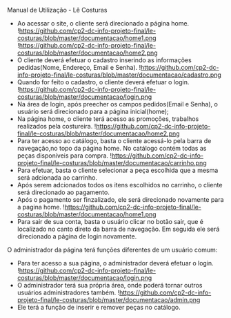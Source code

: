 Manual de Utilização - Lê Costuras

- Ao acessar o site, o cliente será direcionado a página home.
!https://github.com/cp2-dc-info-projeto-final/le-costuras/blob/master/documentacao/home1.png
!https://github.com/cp2-dc-info-projeto-final/le-costuras/blob/master/documentacao/home2.png
- O cliente deverá efetuar o cadastro inserindo as informações pedidas(Nome, Endereço, Email e Senha).
!https://github.com/cp2-dc-info-projeto-final/le-costuras/blob/master/documentacao/cadastro.png
- Quando for feito o cadastro, o cliente deverá efetuar o login. 
!https://github.com/cp2-dc-info-projeto-final/le-costuras/blob/master/documentacao/login.png
- Na área de login, após preecher os campos pedidos(Email e Senha), o usuário será direcionado para a página inicial(home); 
- Na página home, o cliente terá acesso as promoções, trabalhos realizados pela costureira.
!https://github.com/cp2-dc-info-projeto-final/le-costuras/blob/master/documentacao/home2.png
- Para ter acesso ao catálogo, basta o cliente acessá-lo pela barra de navegação,no topo da página home. No catálogo contém todas as peças disponíveis para compra.
!https://github.com/cp2-dc-info-projeto-final/le-costuras/blob/master/documentacao/carrinho.png
- Para efetuar, basta o cliente selecionar a peça escolhida que a mesma será adcionada ao carrinho.
- Após serem adcionados todos os itens escolhidos no carrinho, o cliente será direcionado ao pagamento. 
- Após o pagamento ser finzalizado, ele será direcionado novamente para a pagina home.
!https://github.com/cp2-dc-info-projeto-final/le-costuras/blob/master/documentacao/home1.png
- Para sair de sua conta, basta o usuário clicar no botão sair, que é localizado no canto direto da barra de navegação. Em seguida ele será direcionado a página de login novamente.

O administrador da página terá funções diferentes de um usuário comum:

- Para ter acesso a sua página, o administrador deverá efetuar o login.
!https://github.com/cp2-dc-info-projeto-final/le-costuras/blob/master/documentacao/login.png
- O administrador terá sua própria área, onde poderá tornar outros usuários administradores também.
!https://github.com/cp2-dc-info-projeto-final/le-costuras/blob/master/documentacao/admin.png
- Ele terá a função de inserir e remover peças no catálogo.
